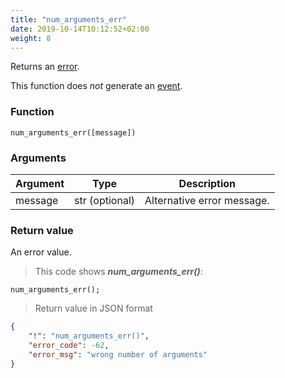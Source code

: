 ```yaml
---
title: "num_arguments_err"
date: 2019-10-14T10:12:52+02:00
weight: 8
---
```


Returns an [error](../../data-types/error).

This function does *not* generate an [event](../../events).

### Function
`num_arguments_err([message])`

### Arguments
Argument | Type | Description
-------- | ---- | -----------
message | str (optional) | Alternative error message.

### Return value
An error value.

> This code shows ***num_arguments_err()***:

```thingsdb,json_response
num_arguments_err();
```

> Return value in JSON format

```json
{
    "!": "num_arguments_err()",
    "error_code": -62,
    "error_msg": "wrong number of arguments"
}
```
